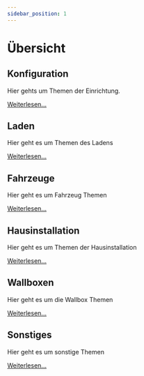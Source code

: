 ```yaml
---
sidebar_position: 1
---
```


# Übersicht

## Konfiguration

Hier gehts um Themen der Einrichtung.

[Weiterlesen...](setup)

## Laden

Hier geht es um Themen des Ladens

[Weiterlesen...](charging)

## Fahrzeuge

Hier geht es um Fahrzeug Themen

[Weiterlesen...](vehicles)

## Hausinstallation

Hier geht es um Themen der Hausinstallation

[Weiterlesen...](meters)

## Wallboxen

Hier geht es um die Wallbox Themen

[Weiterlesen...](wallbox)

## Sonstiges

Hier geht es um sonstige Themen

[Weiterlesen...](faq)
